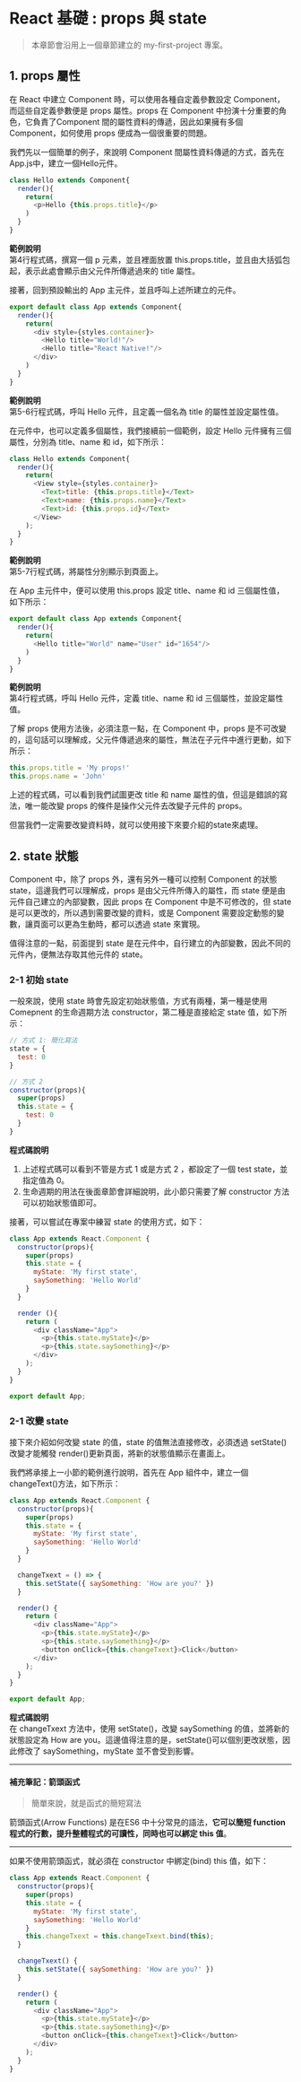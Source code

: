 # React 基礎 : props 與 state

> 本章節會沿用上一個章節建立的 my-first-project 專案。

## 1. props 屬性
在 React 中建立 Component 時，可以使用各種自定義參數設定 Component，而這些自定義參數便是 props 屬性。props 在 Component 中扮演十分重要的角色，它負責了Component 間的屬性資料的傳遞，因此如果擁有多個 Component，如何使用 props 便成為一個很重要的問題。

我們先以一個簡單的例子，來說明 Component 間屬性資料傳遞的方式，首先在App.js中，建立一個Hello元件。
``` javascript
class Hello extends Component{
  render(){
    return(
      <p>Hello {this.props.title}</p>
    )
  }
}
```
**範例說明** <br>
第4行程式碼，撰寫一個 p 元素，並且裡面放置 this.props.title，並且由大括弧包起，表示此處會顯示由父元件所傳遞過來的 title 屬性。

接著，回到預設輸出的 App 主元件，並且呼叫上述所建立的元件。
``` javascript
export default class App extends Component{
  render(){
    return(
      <div style={styles.container}>
        <Hello title="World!"/>        
        <Hello title="React Native!"/>
      </div>
    )
  }
}
```
**範例說明** <br>
第5-6行程式碼，呼叫 Hello 元件，且定義一個名為 title 的屬性並設定屬性值。

在元件中，也可以定義多個屬性，我們接續前一個範例，設定 Hello 元件擁有三個屬性，分別為 title、name 和 id，如下所示：
``` javascript
class Hello extends Component{
  render(){
    return(
      <View style={styles.container}>
        <Text>title: {this.props.title}</Text>
        <Text>name: {this.props.name}</Text>
        <Text>id: {this.props.id}</Text>
      </View>
    );
  }
}
```
**範例說明** <br>
第5-7行程式碼，將屬性分別顯示到頁面上。

在 App 主元件中，便可以使用 this.props 設定 title、name 和 id 三個屬性值，如下所示：
``` javascript
export default class App extends Component{
  render(){
    return(
      <Hello title="World" name="User" id="1654"/>
    )
  }
}
```
**範例說明** <br>
第4行程式碼，呼叫 Hello 元件，定義 title、name 和 id 三個屬性，並設定屬性值。

了解 props 使用方法後，必須注意一點，在 Component 中，props 是不可改變的，這句話可以理解成，父元件傳遞過來的屬性，無法在子元件中進行更動，如下所示：
```javascript
this.props.title = 'My props!'
this.props.name = 'John'
```
上述的程式碼，可以看到我們試圖更改 title 和 name 屬性的值，但這是錯誤的寫法，唯一能改變 props 的條件是操作父元件去改變子元件的 props。

但當我們一定需要改變資料時，就可以使用接下來要介紹的state來處理。

## 2. state 狀態

Component 中，除了 props 外，還有另外一種可以控制 Component 的狀態 state，這邊我們可以理解成，props 是由父元件所傳入的屬性，而 state 便是由元件自己建立的內部變數，因此 props 在 Component 中是不可修改的，但 state 是可以更改的，所以遇到需要改變的資料，或是 Component 需要設定動態的變數，讓頁面可以更為生動時，都可以透過 state 來實現。

值得注意的一點，前面提到 state 是在元件中，自行建立的內部變數，因此不同的元件內，便無法存取其他元件的 state。

### 2-1 初始 state
一般來說，使用 state 時會先設定初始狀態值，方式有兩種，第一種是使用 Comepnent 的生命週期方法 constructor，第二種是直接給定 state 值，如下所示：
``` javascript
// 方式 1: 簡化寫法
state = {
  test: 0
}

// 方式 2
constructor(props){
  super(props)
  this.state = {
    test: 0
  }
}
```
**程式碼說明**
1. 上述程式碼可以看到不管是方式 1 或是方式 2 ，都設定了一個 test state，並指定值為 0。
2. 生命週期的用法在後面章節會詳細說明，此小節只需要了解 constructor 方法可以初始狀態值即可。

接著，可以嘗試在專案中練習 state 的使用方式，如下：
``` javascript
class App extends React.Component {
  constructor(props){
    super(props)
    this.state = {
      myState: 'My first state',
      saySomething: 'Hello World'
    }
  }

  render (){
    return (
      <div className="App">
        <p>{this.state.myState}</p>
        <p>{this.state.saySomething}</p>
      </div>
    );
  }
}

export default App;
```
### 2-1 改變 state
接下來介紹如何改變 state 的值，state 的值無法直接修改，必須透過 setState() 改變才能觸發 render()更新頁面，將新的狀態值顯示在畫面上。

我們將承接上一小節的範例進行說明，首先在 App 組件中，建立一個 changeText()方法，如下所示：

``` javascript
class App extends React.Component {
  constructor(props){
    super(props)
    this.state = {
      myState: 'My first state',
      saySomething: 'Hello World'
    }
  }

  changeTxext = () => {
    this.setState({ saySomething: 'How are you?' })
  }

  render() {
    return (
      <div className="App">
        <p>{this.state.myState}</p>
        <p>{this.state.saySomething}</p>
        <button onClick={this.changeTxext}>Click</button>
      </div>
    );
  }
}

export default App;
``` 
**程式碼說明** <br>
在 changeTxext 方法中，使用 setState()，改變 saySomething 的值，並將新的狀態設定為 How are you。這邊值得注意的是，setState()可以個別更改狀態，因此修改了 saySomething，myState 並不會受到影響。

---
#### 補充筆記：箭頭函式
> 簡單來說，就是函式的簡短寫法

箭頭函式(Arrow Functions) 是在ES6 中十分常見的語法，**它可以簡短 function 程式的行數，提升整體程式的可讀性，同時也可以綁定 this 值**。

---

如果不使用箭頭函式，就必須在 constructor 中綁定(bind) this 值，如下：

``` javascript
class App extends React.Component {
  constructor(props){
    super(props)
    this.state = {
      myState: 'My first state',
      saySomething: 'Hello World'
    }
    this.changeTxext = this.changeTxext.bind(this);
  }

  changeTxext() {
    this.setState({ saySomething: 'How are you?' })
  }

  render() {
    return (
      <div className="App">
        <p>{this.state.myState}</p>
        <p>{this.state.saySomething}</p>
        <button onClick={this.changeTxext}>Click</button>
      </div>
    );
  }
}